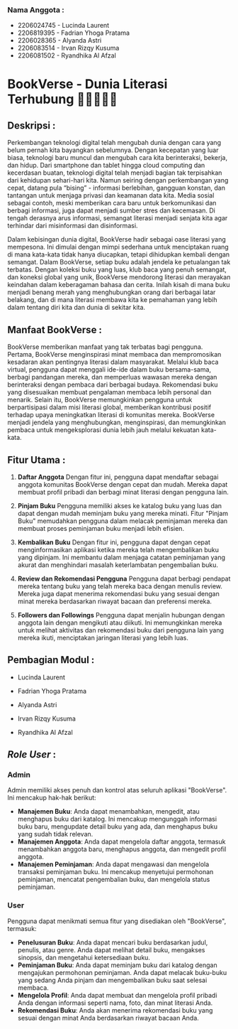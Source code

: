 ### Nama Anggota :
- 2206024745 - Lucinda Laurent
- 2206819395 - Fadrian Yhoga Pratama
- 2206028365 - Alyanda Astri
- 2206083514 - Irvan Rizqy Kusuma
- 2206081502 - Ryandhika Al Afzal

# BookVerse - Dunia Literasi Terhubung 🌌👨🏻‍🚀🤖
## **Deskripsi :** 
Perkembangan teknologi digital telah mengubah dunia dengan cara yang belum pernah kita bayangkan sebelumnya. Dengan kecepatan yang luar biasa, teknologi baru muncul dan mengubah cara kita berinteraksi, bekerja, dan hidup. Dari smartphone dan tablet hingga cloud computing dan kecerdasan buatan, teknologi digital telah menjadi bagian tak terpisahkan dari kehidupan sehari-hari kita. Namun seiring dengan perkembangan yang cepat, datang pula “bising” - informasi berlebihan, gangguan konstan, dan tantangan untuk menjaga privasi dan keamanan data kita. Media sosial sebagai contoh, meski memberikan cara baru untuk berkomunikasi dan berbagi informasi, juga dapat menjadi sumber stres dan kecemasan. Di tengah derasnya arus informasi, semangat literasi menjadi senjata kita agar terhindar dari misinformasi dan disinformasi.

Dalam kebisingan dunia digital, BookVerse hadir sebagai oase literasi yang mempesona. Ini dimulai dengan mimpi sederhana untuk menciptakan ruang di mana kata-kata tidak hanya diucapkan, tetapi dihidupkan kembali dengan semangat. Dalam BookVerse, setiap buku adalah jendela ke petualangan tak terbatas. Dengan koleksi buku yang luas, klub baca yang penuh semangat, dan koneksi global yang unik, BookVerse mendorong literasi dan merayakan keindahan dalam keberagaman bahasa dan cerita. Inilah kisah di mana buku menjadi benang merah yang menghubungkan orang dari berbagai latar belakang, dan di mana literasi membawa kita ke pemahaman yang lebih dalam tentang diri kita dan dunia di sekitar kita.

## **Manfaat BookVerse :**
BookVerse memberikan manfaat yang tak terbatas bagi pengguna. Pertama, BookVerse menginspirasi minat membaca dan mempromosikan kesadaran akan pentingnya literasi dalam masyarakat. Melalui klub baca virtual, pengguna dapat menggali ide-ide dalam buku bersama-sama, berbagi pandangan mereka, dan memperluas wawasan mereka dengan berinteraksi dengan pembaca dari berbagai budaya. Rekomendasi buku yang disesuaikan membuat pengalaman membaca lebih personal dan menarik. Selain itu, BookVerse memungkinkan pengguna untuk berpartisipasi dalam misi literasi global, memberikan kontribusi positif terhadap upaya meningkatkan literasi di komunitas mereka. BookVerse menjadi jendela yang menghubungkan, menginspirasi, dan memungkinkan pembaca untuk mengeksplorasi dunia lebih jauh melalui kekuatan kata-kata.

## **Fitur Utama :**
1. **Daftar Anggota**
Dengan fitur ini, pengguna dapat mendaftar sebagai anggota komunitas BookVerse dengan cepat dan mudah. Mereka dapat membuat profil pribadi dan berbagi minat literasi dengan pengguna lain.

2. **Pinjam Buku**
Pengguna memiliki akses ke katalog buku yang luas dan dapat dengan mudah meminjam buku yang mereka minati. Fitur "Pinjam Buku" memudahkan pengguna dalam melacak peminjaman mereka dan membuat proses peminjaman buku menjadi lebih efisien.

3. **Kembalikan Buku**
Dengan fitur ini, pengguna dapat dengan cepat menginformasikan aplikasi ketika mereka telah mengembalikan buku yang dipinjam. Ini membantu dalam menjaga catatan peminjaman yang akurat dan menghindari masalah keterlambatan pengembalian buku.

4. **Review dan Rekomendasi Pengguna**
Pengguna dapat berbagi pendapat mereka tentang buku yang telah mereka baca dengan menulis review. Mereka juga dapat menerima rekomendasi buku yang sesuai dengan minat mereka berdasarkan riwayat bacaan dan preferensi mereka.

5. **Followers dan Followings**
Pengguna dapat menjalin hubungan dengan anggota lain dengan mengikuti atau diikuti. Ini memungkinkan mereka untuk melihat aktivitas dan rekomendasi buku dari pengguna lain yang mereka ikuti, menciptakan jaringan literasi yang lebih luas.

## **Pembagian Modul :**
- Lucinda Laurent

- Fadrian Yhoga Pratama

- Alyanda Astri

- Irvan Rizqy Kusuma

- Ryandhika Al Afzal


## **_Role User_ :**
### **Admin**
Admin memiliki akses penuh dan kontrol atas seluruh aplikasi "BookVerse". Ini mencakup hak-hak berikut:
- **Manajemen Buku**: Anda dapat menambahkan, mengedit, atau menghapus buku dari katalog. Ini mencakup mengunggah informasi buku baru, mengupdate detail buku yang ada, dan menghapus buku yang sudah tidak relevan.
- **Manajemen Anggota**: Anda dapat mengelola daftar anggota, termasuk menambahkan anggota baru, menghapus anggota, dan mengedit profil anggota.
- **Manajemen Peminjaman**: Anda dapat mengawasi dan mengelola transaksi peminjaman buku. Ini mencakup menyetujui permohonan peminjaman, mencatat pengembalian buku, dan mengelola status peminjaman.

### **User**
Pengguna dapat menikmati semua fitur yang disediakan oleh "BookVerse", termasuk:
- **Penelusuran Buku**: Anda dapat mencari buku berdasarkan judul, penulis, atau genre. Anda dapat melihat detail buku, mengakses sinopsis, dan mengetahui ketersediaan buku.
- **Peminjaman Buku**: Anda dapat meminjam buku dari katalog dengan mengajukan permohonan peminjaman. Anda dapat melacak buku-buku yang sedang Anda pinjam dan mengembalikan buku saat selesai membaca.
- **Mengelola Profil**: Anda dapat membuat dan mengelola profil pribadi Anda dengan informasi seperti nama, foto, dan minat literasi Anda.
- **Rekomendasi Buku**: Anda akan menerima rekomendasi buku yang sesuai dengan minat Anda berdasarkan riwayat bacaan Anda.

